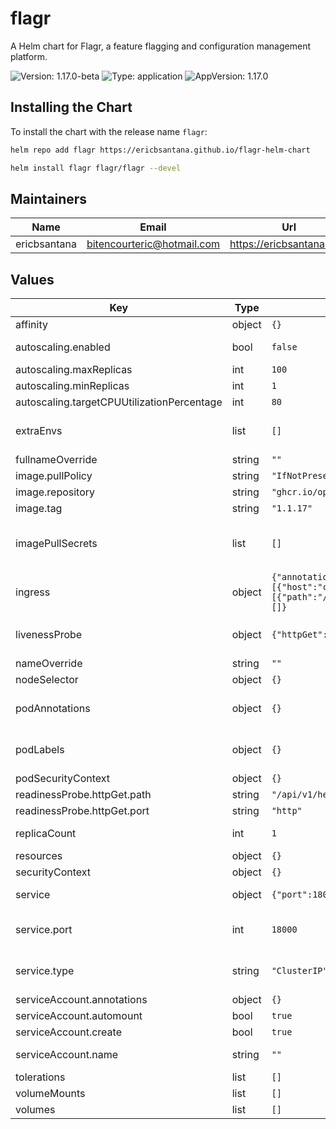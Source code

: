 
# flagr

A Helm chart for Flagr, a feature flagging and configuration management platform.

![Version: 1.17.0-beta](https://img.shields.io/badge/Version-1.17.0--beta-informational?style=flat-square) ![Type: application](https://img.shields.io/badge/Type-application-informational?style=flat-square) ![AppVersion: 1.17.0](https://img.shields.io/badge/AppVersion-1.17.0-informational?style=flat-square)

## Installing the Chart

To install the chart with the release name `flagr`:

```bash
helm repo add flagr https://ericbsantana.github.io/flagr-helm-chart
```
```bash
helm install flagr flagr/flagr --devel
```

## Maintainers

| Name | Email | Url |
| ---- | ------ | --- |
| ericbsantana | <bitencourteric@hotmail.com> | <https://ericbsantana.com> |

## Values

| Key | Type | Default | Description |
|-----|------|---------|-------------|
| affinity | object | `{}` |  |
| autoscaling.enabled | bool | `false` | This enables autoscaling, see https://kubernetes.io/docs/concepts/workloads/autoscaling/ |
| autoscaling.maxReplicas | int | `100` | This sets the maximum number of replicas |
| autoscaling.minReplicas | int | `1` | This sets the minimum number of replicas |
| autoscaling.targetCPUUtilizationPercentage | int | `80` | This sets the target CPU utilization percentage |
| extraEnvs | list | `[]` | This is for setting additional environment variables, check Flagr environment variables here: https://openflagr.github.io/flagr/#/flagr_env |
| fullnameOverride | string | `""` |  |
| image.pullPolicy | string | `"IfNotPresent"` | This sets the pull policy for images. |
| image.repository | string | `"ghcr.io/openflagr/flagr"` | This sets the repository for the image |
| image.tag | string | `"1.1.17"` | Overrides the image tag whose default is the chart appVersion. |
| imagePullSecrets | list | `[]` | This is for the secretes for pulling an image from a private repository more information can be found here: https://kubernetes.io/docs/tasks/configure-pod-container/pull-image-private-registry/ |
| ingress | object | `{"annotations":{},"className":"","enabled":false,"hosts":[{"host":"chart-example.local","paths":[{"path":"/","pathType":"ImplementationSpecific"}]}],"tls":[]}` | This block is for setting up the ingress for more information can be found here: https://kubernetes.io/docs/concepts/services-networking/ingress/ |
| livenessProbe | object | `{"httpGet":{"path":"/api/v1/health","port":"http"}}` | This is to setup the liveness and readiness probes more information can be found here: https://kubernetes.io/docs/tasks/configure-pod-container/configure-liveness-readiness-startup-probes/ |
| nameOverride | string | `""` | This is to override the chart name. |
| nodeSelector | object | `{}` |  |
| podAnnotations | object | `{}` | For more information checkout: https://kubernetes.io/docs/concepts/overview/working-with-objects/annotations/ |
| podLabels | object | `{}` | For more information checkout: https://kubernetes.io/docs/concepts/overview/working-with-objects/labels/ |
| podSecurityContext | object | `{}` |  |
| readinessProbe.httpGet.path | string | `"/api/v1/health"` |  |
| readinessProbe.httpGet.port | string | `"http"` |  |
| replicaCount | int | `1` | This will set the replicaset count more information can be found here: https://kubernetes.io/docs/concepts/workloads/controllers/replicaset/ |
| resources | object | `{}` |  |
| securityContext | object | `{}` |  |
| service | object | `{"port":18000,"type":"ClusterIP"}` | This is for setting up a service more information can be found here: https://kubernetes.io/docs/concepts/services-networking/service/ |
| service.port | int | `18000` | This sets the ports more information can be found here: https://kubernetes.io/docs/concepts/services-networking/service/#field-spec-ports |
| service.type | string | `"ClusterIP"` | This sets the service type more information can be found here: https://kubernetes.io/docs/concepts/services-networking/service/#publishing-services-service-types |
| serviceAccount.annotations | object | `{}` | Annotations to add to the service account |
| serviceAccount.automount | bool | `true` | Automatically mount a ServiceAccount's API credentials? |
| serviceAccount.create | bool | `true` | Specifies whether a service account should be created |
| serviceAccount.name | string | `""` | If not set and create is true, a name is generated using the fullname template |
| tolerations | list | `[]` |  |
| volumeMounts | list | `[]` | Additional volumeMounts on the output Deployment definition. |
| volumes | list | `[]` | Additional volumes on the output Deployment definition. |

